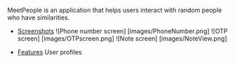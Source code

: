 MeetPeople is an application that helps users interact with random people who have similarities.

- [Screenshots](#screenshot)
	![Phone number screen] [images/PhoneNumber.png]
	![OTP screen] [images/OTPscreen.png]
	![Note screen] [images/NoteView.png]


- [Features](#features)
	User profiles
	

	